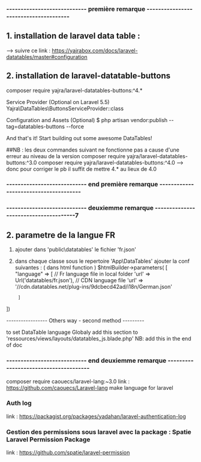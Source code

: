 ### ---------------------------- première remarque --------------------------------------

## 1. installation de laravel data table :

--> suivre ce link :
https://yajrabox.com/docs/laravel-datatables/master#configuration

## 2. installation  de laravel-datatable-buttons

composer require yajra/laravel-datatables-buttons:^4.*


Service Provider (Optional on Laravel 5.5)
Yajra\DataTables\ButtonsServiceProvider::class

Configuration and Assets (Optional)
$ php artisan vendor:publish --tag=datatables-buttons --force

And that's it! Start building out some awesome DataTables!


##NB : les deux commandes suivant  ne fonctionne pas a cause d'une erreur au  niveau de la version 
 composer require yajra/laravel-datatables-buttons:^3.0
 composer require yajra/laravel-datatables-buttons:^4.0
--> donc pour corriger le pb il suffit de mettre 4.* au lieux de 4.0

### ---------------------------- end première remarque --------------------------------------
### ----------------------------  deuxiemme remarque --------------------------------------7
## 2. parametre de la langue FR

1. ajouter dans 'public\datatables\' le fichier 'fr.json'
2. dans chaque classe sous le repertoire 'App\DataTables' ajouter la conf suivantes : 
						( dans html function )
$htmlBuilder->parameters(
[ "language" => [ 
			// Fr language file in  local  folder 
            'url' => Url('datatables/fr.json'), 
            // CDN language file 
            'url' => '//cdn.datatables.net/plug-ins/9dcbecd42ad/i18n/German.json'

		] 
])



----------------- Others way - second method  ---------

to set DataTable language Globaly add this section to 'ressources/views/layouts/datatables_js.blade.php'
NB: add this in the end of doc


<!-- Data table General -->
<script type="text/javascript">
	(function ($, DataTable) {

    // Datatable global configuration
    $.extend(true, DataTable.defaults, {
        language: {
	"sProcessing":     "Traitement en cours...",
	"sSearch":         "Rechercher&nbsp;:",
    "sLengthMenu":     "Afficher _MENU_ &eacute;l&eacute;ments",
	"sInfo":           "Affichage de l'&eacute;l&eacute;ment _START_ &agrave; _END_ sur _TOTAL_ &eacute;l&eacute;ments",
	"sInfoEmpty":      "Affichage de l'&eacute;l&eacute;ment 0 &agrave; 0 sur 0 &eacute;l&eacute;ment",
	"sInfoFiltered":   "(filtr&eacute; de _MAX_ &eacute;l&eacute;ments au total)",
	"sInfoPostFix":    "",
	"sLoadingRecords": "Chargement en cours...",
    "sZeroRecords":    "Aucun &eacute;l&eacute;ment &agrave; afficher",
	"sEmptyTable":     "Aucune donn&eacute;e disponible dans le tableau",
	"oPaginate": {
		"sFirst":      "Premier",
		"sPrevious":   "Pr&eacute;c&eacute;dent",
		"sNext":       "Suivant",
		"sLast":       "Dernier"
	},
	"oAria": {
		"sSortAscending":  ": activer pour trier la colonne par ordre croissant",
		"sSortDescending": ": activer pour trier la colonne par ordre d&eacute;croissant"
	},
	"select": {
        	"rows": {
         		"_": "%d lignes s&eacute;lectionn&eacute;es",
         		"0": "Aucune ligne s&eacute;lectionn&eacute;e",
        		"1": "1 ligne s&eacute;lectionn&eacute;e"
        	}  
	}
}
    });

})(jQuery, jQuery.fn.dataTable);
</script>
<!-- End data table General -->
### ---------------------------- end deuxiemme remarque --------------------------------------


composer require caouecs/laravel-lang:~3.0
link : https://github.com/caouecs/Laravel-lang
make language for laravel



###  Auth  log 
link  : https://packagist.org/packages/yadahan/laravel-authentication-log


### Gestion  des permissions sous laravel  avec  la package : Spatie Laravel Permission Package
link  : https://github.com/spatie/laravel-permission